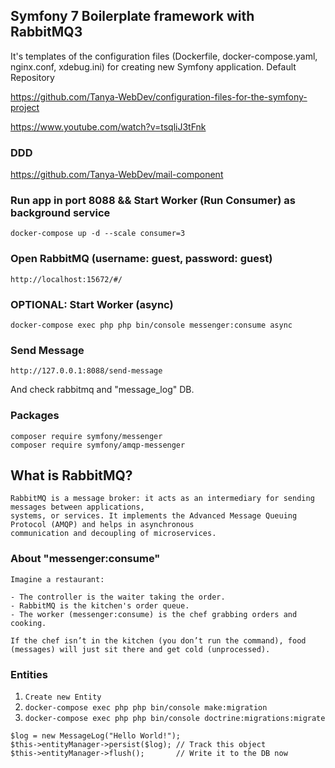 ## Symfony 7 Boilerplate framework with RabbitMQ3
It's templates of the configuration files (Dockerfile, docker-compose.yaml, nginx.conf, xdebug.ini) for creating new Symfony application.
Default Repository 

https://github.com/Tanya-WebDev/configuration-files-for-the-symfony-project

https://www.youtube.com/watch?v=tsqliJ3tFnk 

### DDD
https://github.com/Tanya-WebDev/mail-component

### Run app in port 8088 && Start Worker (Run Consumer) as background service
```
docker-compose up -d --scale consumer=3
```

### Open RabbitMQ (username: guest, password: guest)
```
http://localhost:15672/#/
```

### OPTIONAL: Start Worker (async)
```
docker-compose exec php php bin/console messenger:consume async
```

### Send Message
```
http://127.0.0.1:8088/send-message
```
And check rabbitmq and "message_log" DB.

### Packages
```
composer require symfony/messenger
composer require symfony/amqp-messenger
```

## What is RabbitMQ?
```
RabbitMQ is a message broker: it acts as an intermediary for sending messages between applications, 
systems, or services. It implements the Advanced Message Queuing Protocol (AMQP) and helps in asynchronous 
communication and decoupling of microservices.
```

### About "messenger:consume"
```
Imagine a restaurant:

- The controller is the waiter taking the order.
- RabbitMQ is the kitchen's order queue.
- The worker (messenger:consume) is the chef grabbing orders and cooking.

If the chef isn’t in the kitchen (you don’t run the command), food (messages) will just sit there and get cold (unprocessed).
```

### Entities
1. `Create new Entity`
2. `docker-compose exec php php bin/console make:migration`
3. `docker-compose exec php php bin/console doctrine:migrations:migrate`

```
$log = new MessageLog("Hello World!");
$this->entityManager->persist($log); // Track this object
$this->entityManager->flush();       // Write it to the DB now
```